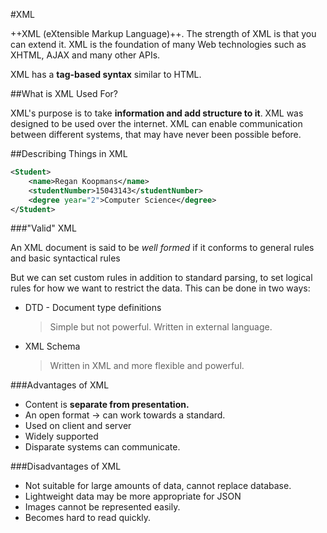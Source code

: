 #XML

++XML (eXtensible Markup Language)++. The strength of XML is that you can extend it. XML is the foundation of many Web technologies such as XHTML, AJAX and many other APIs.

XML has a **tag-based syntax** similar to HTML.

##What is XML Used For?

XML's purpose is to take **information and add structure to it**. XML was designed to be used over the internet. XML can enable communication between different systems, that may have never been possible before.



##Describing Things in XML



```XML
<Student>
	<name>Regan Koopmans</name>
    <studentNumber>15043143</studentNumber>
    <degree year="2">Computer Science</degree>
</Student>
```

###"Valid" XML

An XML document is said to be _well formed_ if it conforms to general rules and basic syntactical rules

But we can set custom rules in addition to standard parsing, to set logical rules for how we want to restrict the data. This can be done in two ways:

- DTD - Document type definitions
	> Simple but not powerful. Written in external language.
- XML Schema
	> Written in XML and more flexible and powerful.

###Advantages of XML

- Content is **separate from presentation.**
- An open format &rarr; can work towards a standard.
- Used on client and server
- Widely supported
- Disparate systems can communicate.

###Disadvantages of XML

- Not suitable for large amounts of data, cannot replace database.
- Lightweight data may be more appropriate for JSON
- Images cannot be represented easily.
- Becomes hard to read quickly.